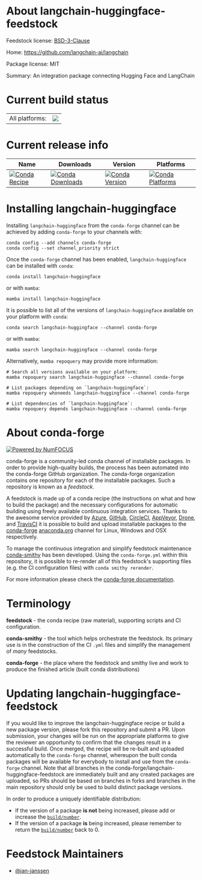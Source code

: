 About langchain-huggingface-feedstock
=====================================

Feedstock license: [BSD-3-Clause](https://github.com/conda-forge/langchain-huggingface-feedstock/blob/main/LICENSE.txt)

Home: https://github.com/langchain-ai/langchain

Package license: MIT

Summary: An integration package connecting Hugging Face and LangChain

Current build status
====================


<table><tr><td>All platforms:</td>
    <td>
      <a href="https://dev.azure.com/conda-forge/feedstock-builds/_build/latest?definitionId=22390&branchName=main">
        <img src="https://dev.azure.com/conda-forge/feedstock-builds/_apis/build/status/langchain-huggingface-feedstock?branchName=main">
      </a>
    </td>
  </tr>
</table>

Current release info
====================

| Name | Downloads | Version | Platforms |
| --- | --- | --- | --- |
| [![Conda Recipe](https://img.shields.io/badge/recipe-langchain--huggingface-green.svg)](https://anaconda.org/conda-forge/langchain-huggingface) | [![Conda Downloads](https://img.shields.io/conda/dn/conda-forge/langchain-huggingface.svg)](https://anaconda.org/conda-forge/langchain-huggingface) | [![Conda Version](https://img.shields.io/conda/vn/conda-forge/langchain-huggingface.svg)](https://anaconda.org/conda-forge/langchain-huggingface) | [![Conda Platforms](https://img.shields.io/conda/pn/conda-forge/langchain-huggingface.svg)](https://anaconda.org/conda-forge/langchain-huggingface) |

Installing langchain-huggingface
================================

Installing `langchain-huggingface` from the `conda-forge` channel can be achieved by adding `conda-forge` to your channels with:

```
conda config --add channels conda-forge
conda config --set channel_priority strict
```

Once the `conda-forge` channel has been enabled, `langchain-huggingface` can be installed with `conda`:

```
conda install langchain-huggingface
```

or with `mamba`:

```
mamba install langchain-huggingface
```

It is possible to list all of the versions of `langchain-huggingface` available on your platform with `conda`:

```
conda search langchain-huggingface --channel conda-forge
```

or with `mamba`:

```
mamba search langchain-huggingface --channel conda-forge
```

Alternatively, `mamba repoquery` may provide more information:

```
# Search all versions available on your platform:
mamba repoquery search langchain-huggingface --channel conda-forge

# List packages depending on `langchain-huggingface`:
mamba repoquery whoneeds langchain-huggingface --channel conda-forge

# List dependencies of `langchain-huggingface`:
mamba repoquery depends langchain-huggingface --channel conda-forge
```


About conda-forge
=================

[![Powered by
NumFOCUS](https://img.shields.io/badge/powered%20by-NumFOCUS-orange.svg?style=flat&colorA=E1523D&colorB=007D8A)](https://numfocus.org)

conda-forge is a community-led conda channel of installable packages.
In order to provide high-quality builds, the process has been automated into the
conda-forge GitHub organization. The conda-forge organization contains one repository
for each of the installable packages. Such a repository is known as a *feedstock*.

A feedstock is made up of a conda recipe (the instructions on what and how to build
the package) and the necessary configurations for automatic building using freely
available continuous integration services. Thanks to the awesome service provided by
[Azure](https://azure.microsoft.com/en-us/services/devops/), [GitHub](https://github.com/),
[CircleCI](https://circleci.com/), [AppVeyor](https://www.appveyor.com/),
[Drone](https://cloud.drone.io/welcome), and [TravisCI](https://travis-ci.com/)
it is possible to build and upload installable packages to the
[conda-forge](https://anaconda.org/conda-forge) [anaconda.org](https://anaconda.org/)
channel for Linux, Windows and OSX respectively.

To manage the continuous integration and simplify feedstock maintenance
[conda-smithy](https://github.com/conda-forge/conda-smithy) has been developed.
Using the ``conda-forge.yml`` within this repository, it is possible to re-render all of
this feedstock's supporting files (e.g. the CI configuration files) with ``conda smithy rerender``.

For more information please check the [conda-forge documentation](https://conda-forge.org/docs/).

Terminology
===========

**feedstock** - the conda recipe (raw material), supporting scripts and CI configuration.

**conda-smithy** - the tool which helps orchestrate the feedstock.
                   Its primary use is in the construction of the CI ``.yml`` files
                   and simplify the management of *many* feedstocks.

**conda-forge** - the place where the feedstock and smithy live and work to
                  produce the finished article (built conda distributions)


Updating langchain-huggingface-feedstock
========================================

If you would like to improve the langchain-huggingface recipe or build a new
package version, please fork this repository and submit a PR. Upon submission,
your changes will be run on the appropriate platforms to give the reviewer an
opportunity to confirm that the changes result in a successful build. Once
merged, the recipe will be re-built and uploaded automatically to the
`conda-forge` channel, whereupon the built conda packages will be available for
everybody to install and use from the `conda-forge` channel.
Note that all branches in the conda-forge/langchain-huggingface-feedstock are
immediately built and any created packages are uploaded, so PRs should be based
on branches in forks and branches in the main repository should only be used to
build distinct package versions.

In order to produce a uniquely identifiable distribution:
 * If the version of a package **is not** being increased, please add or increase
   the [``build/number``](https://docs.conda.io/projects/conda-build/en/latest/resources/define-metadata.html#build-number-and-string).
 * If the version of a package **is** being increased, please remember to return
   the [``build/number``](https://docs.conda.io/projects/conda-build/en/latest/resources/define-metadata.html#build-number-and-string)
   back to 0.

Feedstock Maintainers
=====================

* [@jan-janssen](https://github.com/jan-janssen/)

